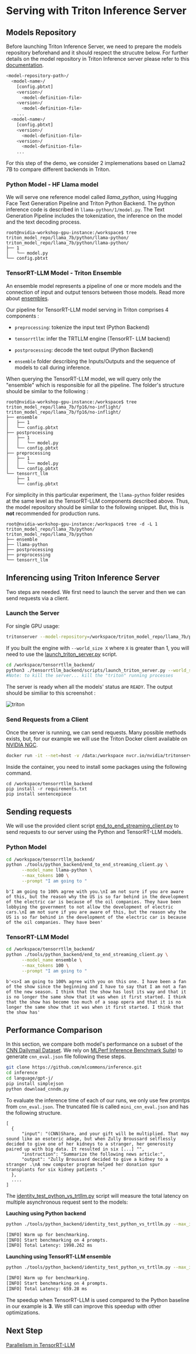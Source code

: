 # Serving with Triton Inference Server

## Models Repository 
Before launching Triton Inference Server, we need to prepare the models repository beforehand and it should respect the strucutre below. For further details on the model repository in Triton Inference server please refer to this [documentation](https://docs.nvidia.com/deeplearning/triton-inference-server/user-guide/docs/user_guide/model_repository.html).
```bash
<model-repository-path>/
  <model-name>/
    [config.pbtxt]
    <version>/
      <model-definition-file>
    <version>/
      <model-definition-file>
    ...
  <model-name>/
    [config.pbtxt]
    <version>/
      <model-definition-file>
    <version>/
      <model-definition-file>
    ...
```

For this step of the demo, we consider 2 implemenations based on Llama2 7B to compare different backends in Triton.  
### Python Model - HF Llama model 
We will serve one reference model called *llama_python*, using Hugging Face Text Generation Pipeline and Triton Python Backend.
The python inference code is described in `llama-python/1/model.py`. 
The Text Generation Pipeline includes the tokenization, the inference on the model and the text decoding process. 


```
root@nvidia-workshop-gpu-instance:/workspace$ tree triton_model_repo/llama_7b/python/llama-python/
triton_model_repo/llama_7b/python/llama-python/
├── 1
│   └── model.py
└── config.pbtxt
```
### TensorRT-LLM Model - Triton Ensemble 
 An ensemble model represents a pipeline of one or more models and the connection of input and output tensors between those models. Read more about [ensembles](https://docs.nvidia.com/deeplearning/triton-inference-server/user-guide/docs/user_guide/architecture.html#ensemble-models).

Our pipeline for TensorRT-LLM model serving in Triton comprises 4 components :

- `preprocessing`: tokenize the input text (Python Backend)

- `tensorrtllm`: infer the TRTLLM engine (TensorRT- LLM backend)

- `postprocessing`: decode the text output (Python Backend) 

- `ensemble` folder describing the Inputs/Outputs and the sequence of models to call during inference. 

When querying the TensorRT-LLM model, we will query only the "ensemble" which is responsible for all the pipeline. The folder's structure should be similar to the following :

```
root@nvidia-workshop-gpu-instance:/workspace$ tree triton_model_repo/llama_7b/fp16/no-inflight/
triton_model_repo/llama_7b/fp16/no-inflight/
├── ensemble
│   ├── 1
│   └── config.pbtxt
├── postprocessing
│   ├── 1
│   │   └── model.py
│   └── config.pbtxt
├── preprocessing
│   ├── 1
│   │   └── model.py
│   └── config.pbtxt
└── tensorrt_llm
    ├── 1
    └── config.pbtxt
```
For simplicity in this particular experiment, the `llama-python` folder resides at the same level as the TensorRT-LLM components described above. Thus, the model repository should be similar to the following snippet. But, this is **not** recommended for production runs. 
```
root@nvidia-workshop-gpu-instance:/workspace$ tree -d -L 1 triton_model_repo/llama_7b/python/
triton_model_repo/llama_7b/python
├── ensemble
├── llama-python
├── postprocessing
├── preprocessing
└── tensorrt_llm
```

## Inferencing using Triton Inference Server

Two steps are needed. We first need to launch the server and then we can send requests via a client.

### Launch the Server
For single GPU usage: 
```bash
tritonserver --model-repository=/workspace/triton_model_repo/llama_7b/python
```

If you built the engine with `--world_size X` where `X` is greater than 1, you will need to use the [launch_triton_server.py](https://github.com/triton-inference-server/tensorrtllm_backend/blob/release/0.5.0/scripts/launch_triton_server.py) script.

```bash
cd /workspace/tensorrtllm_backend/
python3 ./tensorrtllm_backend/scripts/launch_triton_server.py --world_size=X --model_repo=/workspace/triton_model_repo/llama_7b/python
#Note: to kill the server... kill the "triton" running processes
```
The server is ready when all the models' status are `READY`. The output should be similiar to this screenshot : 

![triton](./images/tritonserver-ready.PNG)


### Send Requests from a Client
 
Once the server is running, we can send requests. Many possible methods exists, but, for our example we will use the Triton Docker client available on [NVIDIA NGC](https://catalog.ngc.nvidia.com/orgs/nvidia/containers/tritonserver).

```bash
docker run -it --net=host -v /data:/workspace nvcr.io/nvidia/tritonserver:23.10-py3-sdk bash
```
Inside the container, you need to install some packages using the following command.
```
cd /workspace/tensorrtllm_backend
pip install -r requirements.txt
pip install sentencepiece
```

## Sending requests

We will use the provided client script [end_to_end_streaming_client.py](./scripts/end_to_end_streaming_client.py) to send requests to our server using the Python and TensorRT-LLM models.

### Python Model

```bash
cd /workspace/tensorrtllm_backend/
python ./tools/python_backend/end_to_end_streaming_client.py \
      --model_name llama-python \
      --max_tokens 100 \
      --prompt "I am going to "
```

```
b'I am going to 100% agree with you.\nI am not sure if you are aware of this, but the reason why the US is so far behind in the development of the electric car is because of the oil companies. They have been lobbying the government to not allow the development of electric cars.\nI am not sure if you are aware of this, but the reason why the US is so far behind in the development of the electric car is because of the oil companies. They have been'
```

### TensorRT-LLM Model


```bash
cd /workspace/tensorrtllm_backend/
python ./tools/python_backend/end_to_end_streaming_client.py \
      --model_name ensemble \
      --max_tokens 100 \
      --prompt "I am going to "
```

```
b'<s>I am going to 100% agree with you on this one. I have been a fan of the show since the beginning and I have to say that I am not a fan of the new season. I think that the show has lost its way and that it is no longer the same show that it was when it first started. I think that the show has become too much of a soap opera and that it is no longer the same show that it was when it first started. I think that the show has'
```

## Performance Comparison

In this section, we compare both model's performance on a subset of the [CNN Dailymail Dataset](https://huggingface.co/datasets/cnn_dailymail). We rely on [MLPerf Inference Benchmark Suite](https://github.com/mlcommons/inference/tree/master/language/gpt-j)) to generate `cnn_eval.json` file following these steps.

```bash
git clone https://github.com/mlcommons/inference.git
cd inference
cd language/gpt-j/
pip install simplejson
python download_cnndm.py
```

To evaluate the inference time of each of our runs, we only use few promtps from `cnn_eval.json`. The truncated file is called `mini_cnn_eval.json` and has the following structure.



```
[
  {
      "input": "(CNN)Share, and your gift will be multiplied. That may sound like an esoteric adage, but when Zully Broussard selflessly decided to give one of her kidneys to a stranger, her generosity paired up with big data. It resulted in six [...] "",
      "instruction": "Summarize the following news article:",
      "output": "Zully Broussard decided to give a kidney to a stranger .\nA new computer program helped her donation spur transplants for six kidney patients ."
  },
  ....
]    
```

The [identity_test_python_vs_trtllm.py](./scripts/identity_test_python_vs_trtllm.py) script will measure the total latency on multiple asynchronous request sent to the models: 

**Lauching using Python backend**
```bash
python ./tools/python_backend/identity_test_python_vs_trtllm.py --max_input_len 100 --dataset ./tools/dataset/mini_cnn_eval.json -i grpc --model_name "llama-python" -u 192.168.1.3:8001
```
```bash
[INFO] Warm up for benchmarking.
[INFO] Start benchmarking on 4 prompts.
[INFO] Total Latency: 1998.262 ms
```
**Launching using TensorRT-LLM ensemble** 
```bash
python ./tools/python_backend/identity_test_python_vs_trtllm.py --max_input_len 100 --dataset ./tools/dataset/mini_cnn_eval.json -i grpc --model_name "ensemble" -u 192.168.1.3:8001
```
```bash
[INFO] Warm up for benchmarking.
[INFO] Start benchmarking on 4 prompts.
[INFO] Total Latency: 659.28 ms
```

The speedup when TensorRT-LLM is used compared to the Python baseline in our example is **3**. We still can improve this speedup with other optimizations. 

## Next Step
[Parallelism in TensorRT-LLM](04_Parallelism.md)
